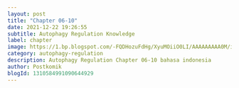 ```yaml
---
layout: post 
title: "Chapter 06-10"
date: 2021-12-22 19:26:55
subtitle: Autophagy Regulation Knowledge
label: chapter
image: https://1.bp.blogspot.com/-FQDHozuFdHg/XyuMOiiO0LI/AAAAAAAAA0M/iHYCp2nRZggXlQ874Ui4E4_Gmb7zstphQCLcBGAsYHQ/s72-c/Autophagy-Regulati.jpg
category: autophagy-regulation
description: Autophagy Regulation Chapter 06-10 bahasa indonesia 
author: Postkomik
blogId: 1310584991090644929
---
```

